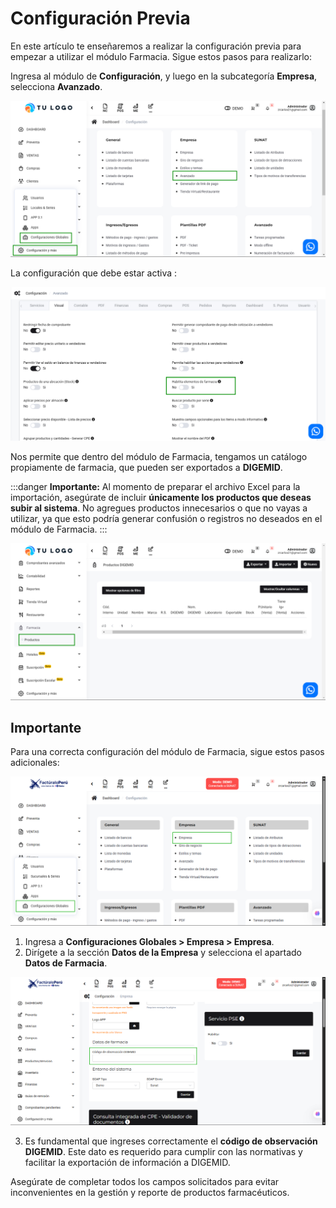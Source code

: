 # Configuración Previa

En este artículo te enseñaremos a realizar la configuración previa para empezar a utilizar el módulo Farmacia. Sigue estos pasos para realizarlo:

Ingresa al módulo de **Configuración**, y luego en la subcategoría **Empresa**, selecciona **Avanzado**.

![Alt text](img/avanzado-1.jpeg)

La configuración que debe estar activa :

![Alt text](img/farma-2.jpeg)

Nos permite que dentro del módulo de Farmacia, tengamos un catálogo propiamente de farmacia, que pueden ser exportados a **DIGEMID**.

:::danger
**Importante:** Al momento de preparar el archivo Excel para la importación, asegúrate de incluir **únicamente los productos que deseas subir al sistema**. No agregues productos innecesarios o que no vayas a utilizar, ya que esto podría generar confusión o registros no deseados en el módulo de Farmacia.
:::


![Alt text](img/farma-3.jpeg)


## Importante 

Para una correcta configuración del módulo de Farmacia, sigue estos pasos adicionales:

![Codigo DIGEMID Intro](img/config-empresa-empresa.png)

1. Ingresa a **Configuraciones Globales > Empresa > Empresa**.
2. Dirígete a la sección **Datos de la Empresa** y selecciona el apartado **Datos de Farmacia**.

![Codigo DIGEMID](img/codigo-digemid.png)

3. Es fundamental que ingreses correctamente el **código de observación DIGEMID**. Este dato es requerido para cumplir con las normativas y facilitar la exportación de información a DIGEMID.

Asegúrate de completar todos los campos solicitados para evitar inconvenientes en la gestión y reporte de productos farmacéuticos.